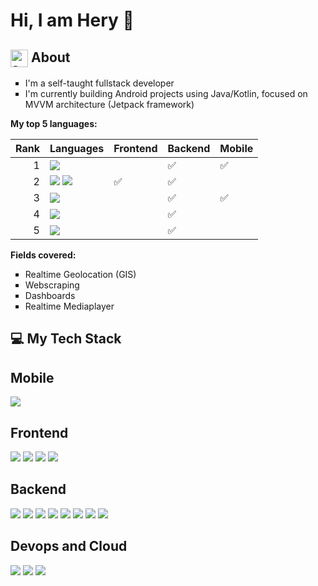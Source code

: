 # Hi, I am Hery 👋
## <img width="28" alt="about-icon" src="https://github.com/vocaltech/vocaltech/assets/97410039/bd87b49b-f782-4197-91f1-9e356dc15bbe" align="top"> About
<ul type="square">
<li>I'm a self-taught fullstack developer</li>
<li>I'm currently building Android projects using Java/Kotlin, focused on MVVM architecture (Jetpack framework)</li>
</ul>

**My top 5 languages:**

| Rank | Languages                 | Frontend                   | Backend                   | Mobile                    |
|-----:|---------------------------| ---------------------------|---------------------------|---------------------------|
|     1| [![](https://img.shields.io/badge/java-blue?style=for-the-badge)]()                  |  | :white_check_mark: | :white_check_mark:  |
|     2| [![](https://img.shields.io/badge/JS-F7DF1E?style=for-the-badge)]() [![](https://img.shields.io/badge/TS-3178C6?style=for-the-badge)]() | :white_check_mark:  | :white_check_mark:  |   |
|     3| [![](https://img.shields.io/badge/kotlin-7F52FF?style=for-the-badge)]()               |  | :white_check_mark: | :white_check_mark:  |
|     4| [![](https://img.shields.io/badge/Python-3776AB?style=for-the-badge)]()     |  | :white_check_mark: |  |
|     5| [![](https://img.shields.io/badge/PHP-777BB4?style=for-the-badge)]()    |  | :white_check_mark: |  |

**Fields covered:**
<ul type="square">
<li>Realtime Geolocation (GIS)</li>
<li>Webscraping</li>
<li>Dashboards</li>
<li>Realtime Mediaplayer</li>
</ul>

## 💻 My Tech Stack
<h2>Mobile</h2>

[![](https://img.shields.io/badge/Android%20Studio-3DDC84?style=for-the-badge&logo=Android&logoColor=black)]()

<h2>Frontend</h2>

[![](https://img.shields.io/badge/angular-red?style=for-the-badge&logo=Angular&logoColor=black)]()
[![](https://img.shields.io/badge/html5-E34F26?style=for-the-badge)]()
[![](https://img.shields.io/badge/js-F7DF1E?style=for-the-badge)]()
[![](https://img.shields.io/badge/css3-1572B6?style=for-the-badge)]()

<h2>Backend</h2>

[![](https://img.shields.io/badge/spring-6DB33F?style=for-the-badge&logo=Spring&logoColor=black)]()
[![](https://img.shields.io/badge/nodejs-339933?style=for-the-badge&logo=Node.js&logoColor=black)]()
[![](https://img.shields.io/badge/NestJS-black?style=for-the-badge&logo=NestJS&logoColor=red)]()
[![](https://img.shields.io/badge/MariaDB-003545?style=for-the-badge)]()
[![](https://img.shields.io/badge/PostgreSQL-4169E1?style=for-the-badge&logo=PostgreSQL&logoColor=white)]()
[![](https://img.shields.io/badge/MongoDb-47A248?style=for-the-badge&logo=MongoDB&logoColor=black)]()
[![](https://img.shields.io/badge/RabbitMQ-FF6600?style=for-the-badge&logo=RabbitMQ&logoColor=black)]()
[![](https://img.shields.io/badge/Redis-DC382D?style=for-the-badge&logo=Redis&logoColor=black)]()

<h2>Devops and Cloud</h2>

[![](https://img.shields.io/badge/github-black?style=for-the-badge&logo=github)]()
[![](https://img.shields.io/badge/docker-blue?style=for-the-badge&logo=docker)]()
[![](https://img.shields.io/badge/debian-red?style=for-the-badge&logo=debian)]()

<!--
## 🌐 Stay in touch
**vocaltech/vocaltech** is a ✨ _special_ ✨ repository because its `README.md` (this file) appears on your GitHub profile.

Here are some ideas to get you started:

- 🔭 I’m currently working on ...
- 🌱 I’m currently learning ...
- 👯 I’m looking to collaborate on ...
- 🤔 I’m looking for help with ...
- 💬 Ask me about ...
- 📫 How to reach me: ...
- 😄 Pronouns: ...
- ⚡ Fun fact: ...
-->
